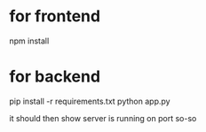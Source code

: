 # for frontend
npm install


# for backend

pip install -r requirements.txt
python app.py

it should then show server is running on port so-so
